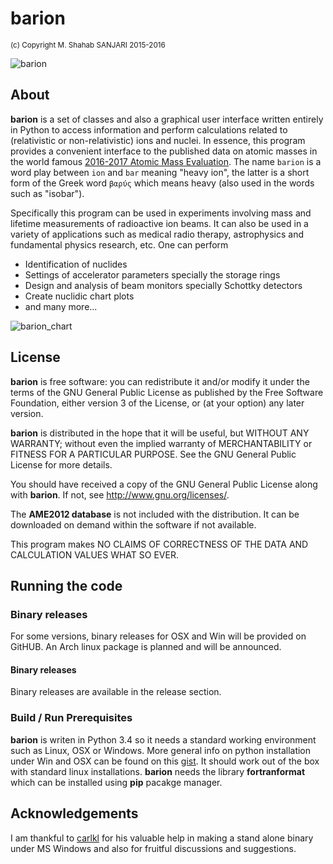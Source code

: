 # barion
<sup> (c) Copyright M. Shahab SANJARI 2015-2016 </sup>

![barion](https://raw.githubusercontent.com/xaratustrah/barion/master/rsrc/screenshot.png)

## About

**barion** is a set of classes and also a graphical user interface written entirely in Python to access information and perform calculations related to (relativistic or non-relativistic) ions and nuclei. In essence, this program provides a convenient interface to the published data on atomic masses in the world famous [2016-2017 Atomic Mass Evaluation](http://iopscience.iop.org/issue/1674-1137/41/3). The name `barion` is a word play between `ion` and `bar` meaning "heavy ion", the latter is a short form of the Greek word `βαρύς` which means heavy (also used in the words such as "isobar").

  Specifically this program can be used in experiments involving mass and lifetime measurements of radioactive ion beams. It can also be used in a variety of applications such as medical radio therapy, astrophysics and fundamental physics research, etc. One can perform

- Identification of nuclides
- Settings of accelerator parameters specially the storage rings
- Design and analysis of beam monitors specially Schottky detectors
- Create nuclidic chart plots
- and many more...

![barion_chart](https://raw.githubusercontent.com/xaratustrah/barion/master/rsrc/barion_chart.png)

## License

**barion** is free software: you can redistribute it and/or modify it under the
terms of the GNU General Public License as published by the Free Software
Foundation, either version 3 of the License, or (at your option) any later
version.

**barion** is distributed in the hope that it will be useful, but WITHOUT ANY
WARRANTY; without even the implied warranty of MERCHANTABILITY or FITNESS FOR A
PARTICULAR PURPOSE.  See the GNU General Public License for more details.

You should have received a copy of the GNU General Public License along with
**barion**.  If not, see <http://www.gnu.org/licenses/>.

The **AME2012 database** is not included with the distribution. It can be downloaded on demand within the software if not available.

This program makes NO CLAIMS OF CORRECTNESS OF THE DATA AND CALCULATION VALUES WHAT SO EVER.


## Running the code

### Binary releases
For some versions, binary releases for OSX and Win will be provided on GitHUB.
An Arch linux package is planned and will be announced.


#### Binary releases

Binary releases are available in the release section.


### Build / Run Prerequisites

**barion** is writen in Python 3.4 so it needs a standard working environment such as Linux,
OSX or Windows. More general info on python installation under Win and OSX can be found on this [gist](https://gist.github.com/xaratustrah/4efc5001f1bbcce47e02e2343ba29b87). It should work out of the box
with standard linux installations. **barion** needs the library **fortranformat** which can
be installed using **pip** pacakge manager.


## Acknowledgements
I am thankful to [carlkl](https://github.com/carlkl) for his valuable help in making a stand alone binary under MS Windows and also for fruitful discussions and suggestions.
